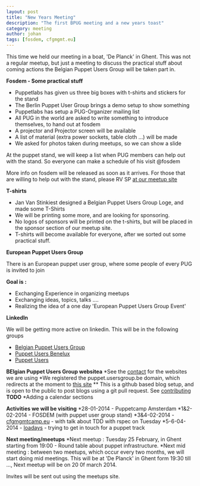 ```yaml
---
layout: post
title: "New Years Meeting"
description: "The first BPUG meeting and a new years toast"
category: meeting
author: johan
tags: [fosdem, cfgmgmt.eu]
---
```

This time we held our meeting in a boat, 'De Planck' in Ghent.  This was not a regular meetup, but just a meeting to discuss the practical stuff about coming actions the Belgian Puppet Users Group will be taken part in.

**Fosdem - Some practical stuff**
* Puppetlabs has given us three big boxes with t-shirts and stickers for the stand
* The Berlin Puppet User Group brings a demo setup to show something
* Puppetlabs has setup a PUG-Organizer mailing list
* All PUG in the world are asked to write something to introduce themselves, to hand out at fosdem
* A projector and Projector screen will be available
* A list of material (extra power sockets, table cloth ...) will be made
* We asked for photos taken during meetups, so we can show a slide

At the puppet stand, we will keep a list when PUG members can help out with the stand.  So everyone can make a schedule of his visit @fosdem

More info on fosdem will be released as soon as it arrives.  For those that are willing to help out with the stand, please RV SP [at our meetup site](http://www.meetup.com/Belgian-Puppet-User-Group/events/141259432/)

**T-shirts**
* Jan Van Stinkiest designed a Belgian Puppet Users Group Loge, and made some T-Shirts
* We will be printing some more, and are looking for sponsoring.
* No logos of sponsors will be printed on the t-shirts, but will be placed in the sponsor section of our meetup site.
* T-shirts will become available for everyone, after we sorted out some practical stuff.

**European Puppet Users Group**

There is an European puppet user group, where some people of every PUG is invited to join

**Goal is :**
* Exchanging Experience in organizing meetups
* Exchanging ideas, topics, talks ....
* Realizing the idea of a one day 'European Puppet Users Group Event'

**LinkedIn**

We will be getting more active on linkedin. This will be in the following groups

* [Belgian Puppet Users Group](http://www.linkedin.com/groups?home=&gid=4903932&trk=anet_ug_hm)
* [Puppet Users Benelux](http://www.linkedin.com/groups?home=&gid=4300489&trk=anet_ug_hm)
* [Puppet Users](http://www.linkedin.com/groups?home=&gid=696467&trk=anet_ug_hm)

**BElgian Puppet Users Group websitea**
*See the [contact](http://puppet-be.github.io//contact.html) for the websites we are using
*We registered the puppet.usersgroup.be domain, which redirects at the moment to [this site](http://puppet-be.github.io)
** This is a github based blog setup, and is open to the public to post blogs using a git pull request. See [contributing](http://puppet-be.github.io//contributing.html)
**TODO**
*Adding a calendar sections

**Activities we will be visiting**
*28-01-2014 - Puppetcamp Amsterdam
*1&2-02-2014 - FOSDEM (with puppet user group stand)
*3&4-02-2014 - [cfgmgmtcamp.eu](http://cfgmgmtcamp.eu/) - with talk about TDD with rspec on Tuesday
*5-6-04-2014 - [loadays](http://loadays.org) - trying to get in touch for a puppet track

**Next meeting/meetups**
*Next meetup : Tuesday 25 February, in Ghent starting from 19:00 - Round table about puppet infrastructure.
*Next mid meeting : between two meetups, which occur every two months, we will start doing mid meetings.  This will be at 'De Planck' in Ghent form 19:30 till ...,  Next meetup will be on 20 0f march 2014.

Invites will be sent out using the meetups site.
